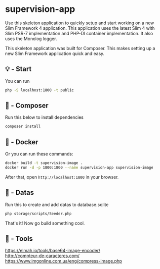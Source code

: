 # supervision-app

Use this skeleton application to quickly setup and start working on a new Slim Framework 4 application. This application uses the latest Slim 4 with Slim PSR-7 implementation and PHP-DI container implementation. It also uses the Monolog logger.

This skeleton application was built for Composer. This makes setting up a new Slim Framework application quick and easy.

## 💡 - Start
You can run
```bash
php -S localhost:1800 -t public
```

## 🎼 - Composer
Run this below to install dependencies
```bash
composer install
```

## 🐋 - Docker
Or you can run these commands:
```bash
docker build -t supervision-image .
docker run -d -p 1800:1800 --name supervision-app supervision-image
```
After that, open `http://localhost:1800` in your browser.

## 💾 - Datas
Run this to create and add datas to database.sqlite
```bash
php storage/scripts/Seeder.php
```

That's it! Now go build something cool.

## 🔧 - Tools
https://elmah.io/tools/base64-image-encoder/<br>
http://compteur-de-caracteres.com/<br>
https://www.imgonline.com.ua/eng/compress-image.php<br>
